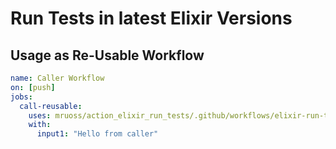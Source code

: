 # Run Tests in latest Elixir Versions

## Usage as Re-Usable Workflow

```yaml
name: Caller Workflow
on: [push]
jobs:
  call-reusable:
    uses: mruoss/action_elixir_run_tests/.github/workflows/elixir-run-tests@main
    with:
      input1: "Hello from caller"
```
